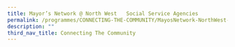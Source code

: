 ```yaml
---
title: Mayor’s Network @ North West   Social Service Agencies
permalink: /programmes/CONNECTING-THE-COMMUNITY/MayosNetwork-NorthWest-SocialServiceAgencies
description: ""
third_nav_title: Connecting The Community
---
```


